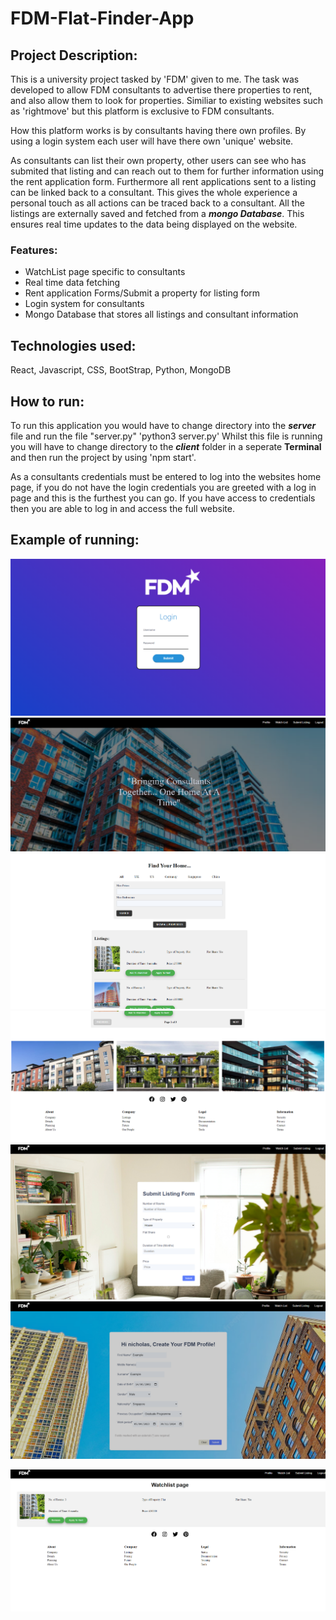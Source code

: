 # FDM-Flat-Finder-App

## Project Description: 
This is a university project tasked by 'FDM' given to me. The task was developed to allow FDM consultants to advertise there properties to rent, and also allow them to look for properties. Similiar to existing websites such as 'rightmove' but this platform is exclusive to FDM consultants.

How this platform works is by consultants having there own profiles. By using a login system each user will have there own 'unique' website. 

As consultants can list their own property, other users can see who has submited that listing and can reach out to them for further information using the rent application form. Furthermore all rent applications sent to a listing can be linked back to a consultant. This gives the whole experience a personal touch as all actions can be traced back to a consultant. All the listings are externally saved and fetched from a ***mongo Database***. This ensures real time updates to the data being displayed on the website.

### Features: 
- WatchList page specific to consultants
- Real time data fetching
- Rent application Forms/Submit a property for listing form
- Login system for consultants
- Mongo Database that stores all listings and consultant information 

## Technologies used:
React, Javascript, CSS, BootStrap, Python, MongoDB

## How to run: 
To run this application you would have to change directory into the ***server*** file and run the file "server.py" 'python3 server.py' Whilst this file is running you will have to change directory to the ***client*** folder in a seperate **Terminal** and then run the project by using 'npm start'.

As a consultants credentials must be entered to log into the websites home page, if you do not have the login credentials you are greeted with a log in page and this is the furthest you can go. If you have access to credentials then you are able to log in and access the full website.

## Example of running: 

![LoginPage](/ReadMeImages/Login.png "LoginPage")
![homePage](/ReadMeImages/homePage.png "HomePage")
![search](/ReadMeImages/search.png "search")
![footer](/ReadMeImages/footer.png "footer")
![submitListing](/ReadMeImages/submitListing.png "submitListing")
![profile](/ReadMeImages/profile.png "profilePage")

![watchlist](/ReadMeImages/watchlist.png "watchlistPage")


